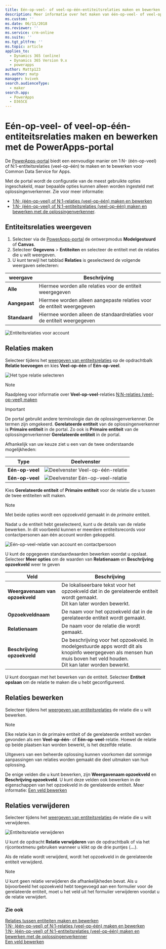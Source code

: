 ```yaml
---
title: Eén-op-veel- of veel-op-één-entiteitsrelaties maken en bewerken met de PowerApps-portal | MicrosoftDocs
description: Meer informatie over het maken van één-op-veel- of veel-op-één-entiteitsrelaties met de PowerApps-portal
ms.custom: ''
ms.date: 06/11/2018
ms.reviewer: ''
ms.service: crm-online
ms.suite: ''
ms.tgt_pltfrm: ''
ms.topic: article
applies_to:
  - Dynamics 365 (online)
  - Dynamics 365 Version 9.x
  - powerapps
author: Mattp123
ms.author: matp
manager: kvivek
search.audienceType:
  - maker
search.app:
  - PowerApps
  - D365CE
---
```

# <a name="create-and-edit-one-to-many-or-many-to-one-entity-relationships-using-powerapps-portal"></a>Eén-op-veel- of veel-op-één-entiteitsrelaties maken en bewerken met de PowerApps-portal

De [PowerApps-portal](https://web.powerapps.com/?utm_source=padocs&utm_medium=linkinadoc&utm_campaign=referralsfromdoc) biedt een eenvoudige manier om 1:N- (één-op-veel) of N:1-entiteitsrelaties (veel-op-één) te maken en te bewerken voor Common Data Service for Apps.

Met de portal wordt de configuratie van de meest gebruikte opties ingeschakeld, maar bepaalde opties kunnen alleen worden ingesteld met oplossingenverkenner. Zie voor meer informatie: 
- [1:N- (één-op-veel) of N:1-relaties (veel-op-één) maken en bewerken](create-edit-1n-relationships.md)
- [1:N- (één-op-veel) of N:1-entiteitsrelaties (veel-op-één) maken en bewerken met de oplossingenverkenner](create-edit-1n-relationships-solution-explorer.md).

## <a name="view-entity-relationships"></a>Entiteitsrelaties weergeven

1. Selecteer via de [PowerApps-portal](https://web.powerapps.com/?utm_source=padocs&utm_medium=linkinadoc&utm_campaign=referralsfromdoc) de ontwerpmodus **Modelgestuurd** of **Canvas**.
2. Selecteer **Gegevens** > **Entiteiten** en selecteer de entiteit met de relaties die u wilt weergeven.
3. U kunt terwijl het tabblad **Relaties** is geselecteerd de volgende weergaven selecteren: 

 |weergave|Beschrijving|
 |--|--|
 |**Alle**| Hiermee worden alle relaties voor de entiteit weergegeven|
 |**Aangepast**|Hiermee worden alleen aangepaste relaties voor de entiteit weergegeven|
 |**Standaard**|Hiermee worden alleen de standaardrelaties voor de entiteit weergegeven|
<!-- TODO: What is the actual difference between All and Default? -->

![Entiteitsrelaties voor account](media/view-account-relationships-portal.png)

## <a name="create-relationships"></a>Relaties maken

Selecteer tijdens het [weergeven van entiteitsrelaties](#view-entity-relationships) op de opdrachtbalk **Relatie toevoegen** en kies **Veel-op-één** of **Eén-op-veel**.

![Het type relatie selecteren](media/add-relationship-menu-portal.png)

> [!NOTE]
> Raadpleeg voor informatie over **Veel-op-veel**-relaties [N:N-relaties (veel-op-veel) maken](create-edit-nn-relationships.md)

<!-- This may change going forward, but this is the way it is now. #2534972 -->
> [!Important]
> De portal gebruikt andere terminologie dan de oplossingenverkenner. De termen zijn omgekeerd. **Gerelateerde entiteit** van de oplossingenverkenner is **Primaire entiteit** in de portal. Zo ook is **Primaire entiteit** van de oplossingenverkenner **Gerelateerde entiteit** in de portal.

Afhankelijk van uw keuze ziet u een van de twee onderstaande mogelijkheden:

<!-- These are the correct screenshots from the UI as of 6/11/18 -->
|Type|Deelvenster|
|--|--|
|**Eén-op-veel**|![Deelvenster Veel-op-één-relatie](media/many-to-one-relationship-panel.png)|
|**Eén-op-veel**|![Deelvenster Eén-op-veel-relatie](media/one-to-many-relationship-panel.png)|

Kies **Gerelateerde entiteit** of **Primaire entiteit** voor de relatie die u tussen de twee entiteiten wilt maken. 

> [!NOTE]
> Met beide opties wordt een opzoekveld gemaakt in de *primaire* entiteit.

Nadat u de entiteit hebt geselecteerd, kunt u de details van de relatie bewerken. In dit voorbeeld kunnen er meerdere entiteitsrecords voor contactpersonen aan één account worden gekoppeld.

<!-- These are the correct screenshots from the UI as of 6/11/18 -->
![Eén-op-veel-relatie van account en contactpersoon](media/One-to-many-account-contact.png)

U kunt de opgegeven standaardwaarden bewerken voordat u opslaat. Selecteer **Meer opties** om de waarden van **Relatienaam** en **Beschrijving opzoekveld** weer te geven

|Veld|Beschrijving|
|--|--|
|**Weergavenaam van opzoekveld**|De lokaliseerbare tekst voor het opzoekveld dat in de gerelateerde entiteit wordt gemaakt.<br />Dit kan later worden bewerkt.|
|**Opzoekveldnaam**|De naam voor het opzoekveld dat in de gerelateerde entiteit wordt gemaakt.|
|**Relatienaam**|De naam voor de relatie die wordt gemaakt.|
|**Beschrijving opzoekveld**|De beschrijving voor het opzoekveld. In modelgestuurde apps wordt dit als knopinfo weergegeven als mensen hun muis boven het veld houden. <br />Dit kan later worden bewerkt.|

U kunt doorgaan met het bewerken van de entiteit. Selecteer **Entiteit opslaan** om de relatie te maken die u hebt geconfigureerd.

## <a name="edit-relationships"></a>Relaties bewerken

Selecteer tijdens het [weergeven van entiteitsrelaties](#view-entity-relationships) de relatie die u wilt bewerken.

> [!NOTE]
> Elke relatie kan in de primaire entiteit of de gerelateerde entiteit worden gevonden als een **Veel-op-één**- of **Eén-op-veel**-relatie. Hoewel de relatie op beide plaatsen kan worden bewerkt, is het dezelfde relatie.
>
> Uitgevers van een beheerde oplossing kunnen voorkomen dat sommige aanpassingen van relaties worden gemaakt die deel uitmaken van hun oplossing.

De enige velden die u kunt bewerken, zijn **Weergavenaam opzoekveld** en **Beschrijving opzoekveld**. U kunt deze velden ook bewerken in de eigenschappen van het opzoekveld in de gerelateerde entiteit. Meer informatie: [Een veld bewerken](create-edit-field-portal.md#edit-a-field)

## <a name="delete-relationships"></a>Relaties verwijderen

Selecteer tijdens het [weergeven van entiteitsrelaties](#view-entity-relationships) de relatie die u wilt verwijderen.

![Entiteitsrelatie verwijderen](media/delete-entity-relationship-portal.png)

U kunt de opdracht **Relatie verwijderen** van de opdrachtbalk of via het rijcontextmenu gebruiken wanneer u klikt op de drie puntjes (**...**).

Als de relatie wordt verwijderd, wordt het opzoekveld in de gerelateerde entiteit verwijderd.

> [!NOTE]
> U kunt geen relatie verwijderen die afhankelijkheden bevat. Als u bijvoorbeeld het opzoekveld hebt toegevoegd aan een formulier voor de gerelateerde entiteit, moet u het veld uit het formulier verwijderen voordat u de relatie verwijdert.

### <a name="see-also"></a>Zie ook

[Relaties tussen entiteiten maken en bewerken](create-edit-entity-relationships.md)<br />
[1:N- (één-op-veel) of N:1-relaties (veel-op-één) maken en bewerken](create-edit-1n-relationships.md)<br />
[1:N- (één-op-veel) of N:1-entiteitsrelaties (veel-op-één) maken en bewerken met de oplossingenverkenner](create-edit-1n-relationships-solution-explorer.md)<br />
[Een veld bewerken](create-edit-field-portal.md#edit-a-field)
